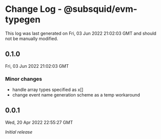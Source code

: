 # Change Log - @subsquid/evm-typegen

This log was last generated on Fri, 03 Jun 2022 21:02:03 GMT and should not be manually modified.

## 0.1.0
Fri, 03 Jun 2022 21:02:03 GMT

### Minor changes

- handle array types specified as x[]
- change event name generation scheme as a temp workaround 

## 0.0.1
Wed, 20 Apr 2022 22:55:27 GMT

_Initial release_
